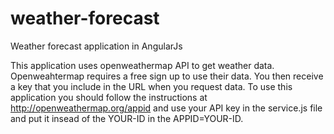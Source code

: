 # weather-forecast
Weather forecast application in AngularJs

This application uses openweathermap API to get weather data. Openweahtermap requires a free sign up to use their data. You then receive a key that you include in the URL when you request data. To use this application you should follow the instructions at http://openweathermap.org/appid and use your API key in the service.js file and put it insead of the YOUR-ID in the APPID=YOUR-ID.